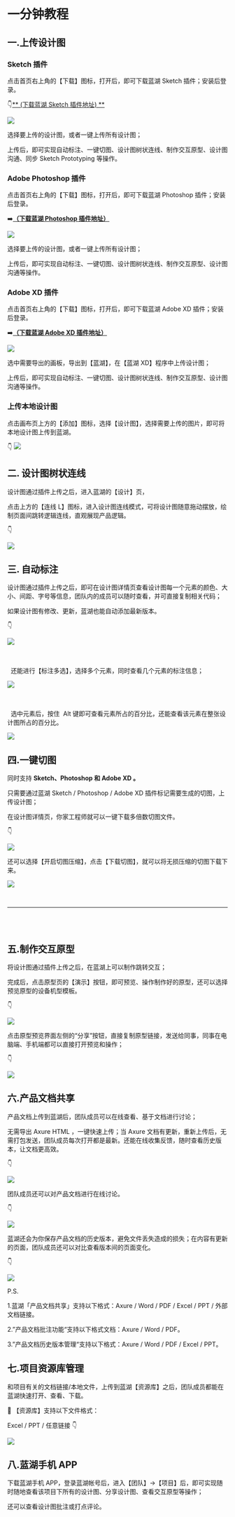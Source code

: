 # 一分钟教程

## 一.上传设计图

### Sketch 插件

点击首页右上角的【下载】图标，打开后，即可下载蓝湖 Sketch 插件；安装后登录。

👇[** (下载蓝湖 Sketch 插件地址) **](https://lanhuapp.com/mac)

![](.gitbook/assets/1-1.png)

选择要上传的设计图，或者一键上传所有设计图；

上传后，即可实现自动标注、一键切图、设计图树状连线、制作交互原型、设计图沟通、同步 Sketch Prototyping 等操作。

### Adobe Photoshop 插件

点击首页右上角的【下载】图标，打开后，即可下载蓝湖 Photoshop 插件；安装后登录。

➡️[**（下载蓝湖 Photoshop 插件地址）**](https://lanhuapp.com/ps)

![](.gitbook/assets/1-2.png)

选择要上传的设计图，或者一键上传所有设计图；

上传后，即可实现自动标注、一键切图、设计图树状连线、制作交互原型、设计图沟通等操作。

### Adobe XD 插件

点击首页右上角的【下载】图标，打开后，即可下载蓝湖 Adobe XD 插件；安装后登录。

➡️[**（下载蓝湖 Adobe XD 插件地址）**](https://lanhuapp.com/xd)

![](.gitbook/assets/1-3.png)

选中需要导出的画板，导出到【蓝湖】，在【蓝湖 XD】程序中上传设计图；

上传后，即可实现自动标注、一键切图、设计图树状连线、制作交互原型、设计图沟通等操作。

### 上传本地设计图

点击画布页上方的【添加】图标，选择【设计图】，选择需要上传的图片，即可将本地设计图上传到蓝湖。

👇
![](.gitbook/assets/1_4_1.gif)

## 二. 设计图树状连线

设计图通过插件上传之后，进入蓝湖的【设计】页，

点击上方的【连线 L】图标，进入设计图连线模式，可将设计图随意拖动摆放，绘制页面间跳转逻辑连线，直观展现产品逻辑。

👇

![](.gitbook/assets/2-27.gif)

## 三. 自动标注

设计图通过插件上传之后，即可在设计图详情页查看设计图每一个元素的颜色、大小、间距、字号等信息，团队内的成员可以随时查看，并可直接复制相关代码；

如果设计图有修改、更新，蓝湖也能自动添加最新版本。

👇

![](.gitbook/assets/10%20%281%29.gif)

&nbsp;  
&nbsp;
&nbsp;  
&nbsp;
还能进行【标注多选】，选择多个元素，同时查看几个元素的标注信息；

![](.gitbook/assets/auto_mark_1.gif)

&nbsp;  
&nbsp;
&nbsp;  
&nbsp;
选中元素后，按住  Alt 键即可查看元素所占的百分比，还能查看该元素在整张设计图所占的百分比。

![](.gitbook/assets/auto_mark_2.gif)

## 四.一键切图

同时支持 **Sketch、Photoshop 和 Adobe XD 。**

只需要通过蓝湖 Sketch / Photoshop / Adobe XD 插件标记需要生成的切图，上传设计图；

在设计图详情页，你家工程师就可以一键下载多倍数切图文件。

👇

![](.gitbook/assets/17.gif)

还可以选择【开启切图压缩】，点击【下载切图】，就可以将无损压缩的切图下载下来。

![](.gitbook/assets/cut_3.gif)

&nbsp;

---

&nbsp;  
&nbsp;

## 五.制作交互原型

将设计图通过插件上传之后，在蓝湖上可以制作跳转交互；

完成后，点击原型页的【演示】按钮，即可预览、操作制作好的原型，还可以选择预览原型的设备机型模板。

👇

![](.gitbook/assets/3.gif)

点击原型预览界面左侧的“分享”按钮，直接复制原型链接，发送给同事，同事在电脑端、手机端都可以直接打开预览和操作；

👇

![](.gitbook/assets/6%20%283%29.png)

## 六.产品文档共享

产品文档上传到蓝湖后，团队成员可以在线查看、基于文档进行讨论；

无需导出 Axure HTML ，一键快速上传；当 Axure 文档有更新，重新上传后，无需打包发送，团队成员每次打开都是最新。还能在线收集反馈，随时查看历史版本，让文档更高效。

👇

![](.gitbook/assets/12-8.gif)

团队成员还可以对产品文档进行在线讨论。

👇

![](.gitbook/assets/12-16.gif)

蓝湖还会为你保存产品文档的历史版本，避免文件丢失造成的损失；在内容有更新的页面，团队成员还可以对比查看版本间的页面变化。

👇

![](.gitbook/assets/12-21.gif)

P.S.

1.蓝湖「产品文档共享」支持以下格式：Axure / Word / PDF / Excel / PPT / 外部文档链接。

2.”产品文档批注功能“支持以下格式文档：Axure / Word / PDF。

3.”产品文档历史版本管理“支持以下格式：Axure / Word / PDF / Excel / PPT。

## 七.项目资源库管理

和项目有关的文档链接/本地文件，上传到蓝湖【资源库】之后，团队成员都能在蓝湖快速打开、查看、下载。

💌 【资源库】支持以下文件格式：

Excel / PPT / 任意链接
👇

![](.gitbook/assets/2-33.gif)

## 八.蓝湖手机 APP

下载蓝湖手机 APP，登录蓝湖帐号后，进入【团队】→【项目】后，即可实现随时随地查看该项目下所有的设计图、分享设计图、查看交互原型等操作；

还可以查看设计图批注或打点评论。
